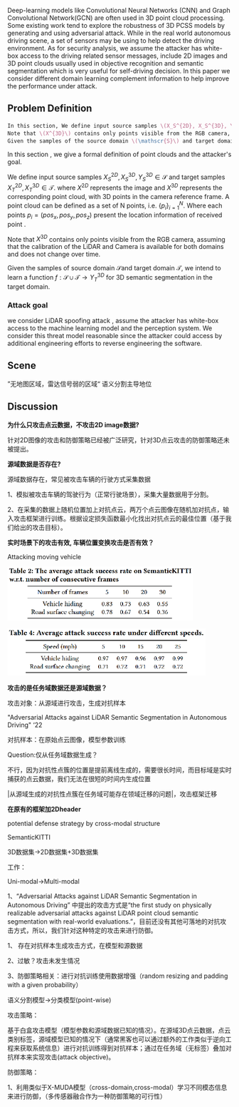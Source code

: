 Deep-learning models like Convolutional Neural Networks (CNN) and Graph Convolutional Network(GCN) are often used in 3D point cloud processing. Some existing work tend to explore the robustness of 3D PCSS models by generating and using adversarial attack. While in the real world autonomous driving scene, a set of sensors may be using to help detect the driving environment. As for security analysis, we assume the attacker has white-box access to the driving related sensor  messages, include 2D images and 3D point clouds usually used in objective recognition and semantic segmentation which is very useful for self-driving decision. In this paper we consider different domain learning complement information to help improve the performance under attack.

## **Problem Definition**

```latex
In this section, We define input source samples \(X_S^{2D}, X_S^{3D}, Y_S^{3D} \in \mathscr{S}\) and target samples \(X_T^{2D}, X_T^{3D} \in \mathscr{T}\), where \(X^{2D}\) represents the image and \(X^{3D}\) represents the corresponding point cloud with 3D points in the camera reference frame. A point cloud can be defined as a set of \(N\) points, i.e., \(\{p_i\}_{i=1}^N\), where each point \(p_i = (pos_x, pos_y, pos_z)\) presents the location information of the received point.
Note that \(X^{3D}\) contains only points visible from the RGB camera, assuming that the calibration of the LiDAR and Camera is available for both domains and does not change over time.
Given the samples of the source domain \(\mathscr{S}\) and target domain \(\mathscr{T}\), we intend to learn a function \(f: \mathscr{S} \cup \mathscr{T} \rightarrow Y_T^{3D}\) for 3D semantic segmentation in the target domain.
```

In this section , we give a formal definition of point clouds and the attacker's goal.  

We define input source samples ${X_S^{2D},X_S^{3D},Y_S^{3D}\in\mathscr{S}}$ and target samples ${X_T^{2D},X_T^{3D}\in\mathscr{T}}$.  where $X^{2D}$ represents the image and $X^{3D}$ represents the corresponding point cloud,  with 3D points in the camera reference frame.  A point cloud can be defined as a set of N points,  i.e. $\{p_i\}_{i=1}^N$.  Where each points $p_i=(pos_x,pos_y,pos_z)$ present the location information of received point . 

Note that $X^{3D}$ contains only points visible from the RGB camera,  assuming that the calibration of the LiDAR and Camera is available for both domains and does not change over time.

Given the samples of source domain $\mathscr{S}$and target domain $\mathscr{T}$, we intend to learn a function $f:\mathscr{S}\cup\mathscr{T}\rightarrow{Y_T^{3D}}$ for 3D semantic segmentation in the target domain.



### **Attack goal**

we consider LiDAR spoofing attack , assume the attacker has white-box access to the machine learning model and the perception system. We consider this threat model reasonable since the attacker could access by additional engineering efforts to reverse engineering the software.



## Scene

”无地图区域，雷达信号弱的区域“ 语义分割主导地位



## Discussion

**为什么只攻击点云数据，不攻击2D image数据?**

针对2D图像的攻击和防御策略已经被广泛研究，针对3D点云攻击的防御策略还未被提出。



**源域数据是否存在?**

源域数据存在，常见被攻击车辆的行驶方式采集数据

1、模拟被攻击车辆的驾驶行为（正常行驶场景），采集大量数据用于分割。

2、在采集的数据上随机位置加上对抗点云，两万个点云图像在随机加对抗点，输入攻击框架进行训练。根据设定损失函数最小化找出对抗点云的最佳位置（基于我们给出的攻击目标）。

**实时场景下的攻击有效, 车辆位置变换攻击是否有效？**

Attacking moving vehicle

![image-1](images/image-1.png)

![image-2](images/image-2.png)

**攻击的是任务域数据还是源域数据？**

攻击对象：从源域进行攻击，生成对抗样本

"Adversarial Attacks against LiDAR Semantic Segmentation in Autonomous Driving" ‘22

对抗样本：在原始点云图像，模型参数训练

Question:仅从任务域数据生成？

不行，因为对抗性点簇的位置是提前离线生成的，需要很长时间，而目标域是实时捕获的点云数据，我们无法在很短的时间内生成位置

|从源域生成的对抗性点簇在任务域可能存在领域迁移的问题|，攻击框架迁移

**在原有的框架加2Dheader**

potential defense strategy by cross-modal structure

SemanticKITTI

3D数据集->2D数据集+3D数据集

工作：

Uni-modal->Multi-modal

1、“Adversarial Attacks against LiDAR Semantic Segmentation in Autonomous Driving” 中提出的攻击方式是“the first study on physically realizable adversarial attacks against LiDAR point cloud semantic segmentation with real-world evaluations.”，目前还没有其他可落地的对抗攻击方式，所以，我们针对这种特定的攻击来进行防御。

1、 存在对抗样本生成攻击方式，在模型和源数据

2、过敏？攻击未发生情况 

3、防御策略相关：进行对抗训练使用数据增强（random resizing and padding with a given probability）

语义分割模型$\rightarrow$分类模型(point-wise)

攻击策略：

基于白盒攻击模型（模型参数和源域数据已知的情况）。在源域3D点云数据，点云类别标签，源域模型已知的情况下（通常黑客也可以通过额外的工作类似于逆向工程来获取系统信息）进行对抗训练得到对抗样本；通过在任务域（无标签）叠加对抗样本来实现攻击(attack objective)。

防御策略：

1、利用类似于X-MUDA模型（cross-domain,cross-modal）学习不同模态信息来进行防御，（多传感器融合作为一种防御策略的可行性）



